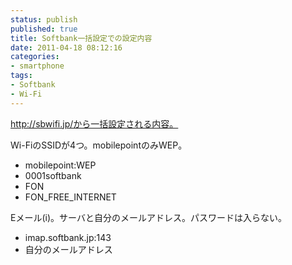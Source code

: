 ```yaml
---
status: publish
published: true
title: Softbank一括設定での設定内容
date: 2011-04-18 08:12:16
categories:
- smartphone
tags:
- Softbank
- Wi-Fi
---
```

http://sbwifi.jp/から一括設定される内容。

Wi-FiのSSIDが4つ。mobilepointのみWEP。
<ul>
	<li>mobilepoint:WEP</li>
	<li>0001softbank</li>
	<li>FON</li>
	<li>FON_FREE_INTERNET</li>
</ul>
Eメール(i)。サーバと自分のメールアドレス。パスワードは入らない。
<ul>
	<li>imap.softbank.jp:143</li>
	<li>自分のメールアドレス</li>
</ul>
